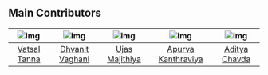 ## Main Contributors

| ![img](https://avatars.githubusercontent.com/u/25323183?v=4) | ![img](https://avatars.githubusercontent.com/u/64645989?v=4) | ![img](https://avatars.githubusercontent.com/u/56400956?v=4) | ![img](https://avatars.githubusercontent.com/u/65003381?v=4) | ![img](https://avatars.githubusercontent.com/u/41247722?v=4) |
|:------------------------------------------------------------:|:----------------------------------------------------------:|:----------------------------------------------------------:|:----------------------------------------------------------:|:----------------------------------------------------------:|
|        [Vatsal Tanna](https://github.com/vatsaltanna)        |    [Dhvanit Vaghani](https://github.com/DhvanitVaghani)    |    [Ujas Majithiya](https://github.com/Ujas-Majithiya)️    |     [Apurva Kanthraviya](https://github.com/apurva780)     |     [Aditya Chavda](https://github.com/aditya-chavda)      |
